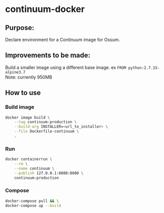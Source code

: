 # continuum-docker

## Purpose:
Declare environment for a Continuum image for Ossum.

## Improvements to be made:
Build a smaller image using a different base image. ex `FROM python:2.7.15-alpine3.7`  
Note: currently 950MB

## How to use
### Build image
```bash
docker image build \
    --tag continuum-production \
    --build-arg INSTALLER=<url_to_installer> \
    --file Dockerfile-continuum \
    .
```
### Run
```bash
docker containerrun \
    --rm \
    --name continuum \
    --publish 127.0.0.1:8080:8080 \
    continuum-production
```
### Compose
```bash
docker-compose pull && \
docker-compose up --build
```